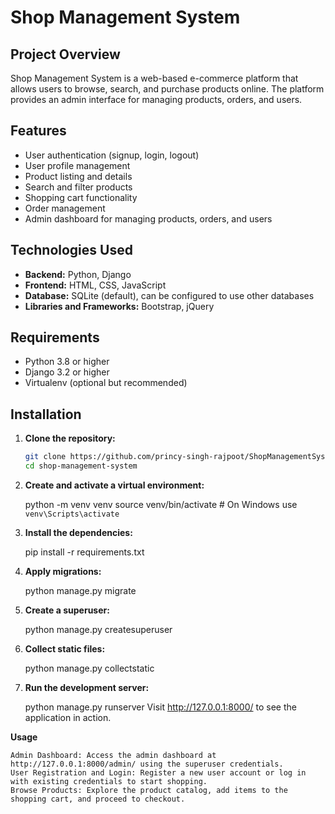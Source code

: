 # Shop Management System

## Project Overview

Shop Management System is a web-based e-commerce platform that allows users to browse, search, and purchase products online. The platform provides an admin interface for managing products, orders, and users. 

## Features

- User authentication (signup, login, logout)
- User profile management
- Product listing and details
- Search and filter products
- Shopping cart functionality
- Order management
- Admin dashboard for managing products, orders, and users

## Technologies Used

- **Backend:** Python, Django
- **Frontend:** HTML, CSS, JavaScript
- **Database:** SQLite (default), can be configured to use other databases
- **Libraries and Frameworks:** Bootstrap, jQuery

## Requirements

- Python 3.8 or higher
- Django 3.2 or higher
- Virtualenv (optional but recommended)

## Installation

1. **Clone the repository:**

   ```sh
   git clone https://github.com/princy-singh-rajpoot/ShopManagementSystem.git
   cd shop-management-system

2. **Create and activate a virtual environment:**

    python -m venv venv
    source venv/bin/activate  # On Windows use `venv\Scripts\activate`

3. **Install the dependencies:**

    pip install -r requirements.txt

4. **Apply migrations:**

    python manage.py migrate

5. **Create a superuser:**

    python manage.py createsuperuser

6. **Collect static files:**

    python manage.py collectstatic

7. **Run the development server:**

    python manage.py runserver
    Visit http://127.0.0.1:8000/ to see the application in action.

**Usage**

    Admin Dashboard: Access the admin dashboard at http://127.0.0.1:8000/admin/ using the superuser credentials.
    User Registration and Login: Register a new user account or log in with existing credentials to start shopping.
    Browse Products: Explore the product catalog, add items to the shopping cart, and proceed to checkout.
